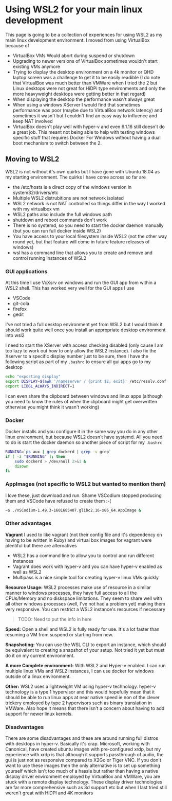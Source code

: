 # Using WSL2 for your main linux development

This page is going to be a collection of experiences for using WSL2 as my main linux development environment. I moved from using VirtualBox because of

* VirtualBox VMs Would abort during suspend or shutdown
* Upgrading to newer versions of VirtualBox sometimes wouldn't start existing VMs anymore
* Trying to display the desktop environment on a 4k monitor or QHD laptop screen was a challenge to get it to be easily readible (I do note that VirtualBox was much better than VMWare when I tried the 2 but Linux desktops were not great for HiDPi type environments and only the more heavyweight desktops were getting better in that regard)
* When displaying the desktop the performance wasn't always great
* When using a windows XServer I would find that sometimes performance was poor (maybe due to VirtualBox network latency) and sometimes it wasn't but I couldn't find an easy way to influence and keep NAT involved
* VirtualBox doesn't play well with hyper-v and even 6.1.16 still doesn't do a great job. This meant not being able to help with testing windows specific stuff that requires Docker For Windows without having a dual boot mechanism to switch between the 2.

## Moving to WSL2

WSL2 is not without it's own quirks but I have gone with Ubuntu 18.04 as my starting environment. The quirks I have come across so far are

* the /etc/hosts is a direct copy of the windows version in system32/drivers/etc 
* Multiple WSL2 distrubitions are not network isolated
* WSL2 network is not NAT controlled so things differ in the way I worked with my virtualbox vm
* WSL2 paths also include the full windows path
* shutdown and reboot commands don't work
* There is no systemd, so you need to start the docker daemon manually (but you can run full docker inside WSL2)
* You have access to your local filesystem inside WSL2 (not the other way round yet, but that feature will come in future feature releases of windows)
* wsl has a command line that allows you to create and remove and control running instances of WSL2

### GUI applications

At this time I use VcXsrv on windows and run the GUI app from within a WSL2 shell. This has worked very well for the GUI apps I use

* VSCode
* git-cola
* firefox
* gedit
  
I've not tried a full desktop environment yet from WSL2 but I would think it should work quite well once you install an appropriate desktop environment into wsl2

I need to start the XServer with access checking disabled (only cause I am too lazy to work out how to only allow the WSL2 instance). I also fix the Xserver to a specific display number just to be sure, then I have the following script as part of my `.bashrc` to ensure all gui apps go to my desktop

```bash
echo "exporting display"
export DISPLAY=$(awk '/nameserver / {print $2; exit}' /etc/resolv.conf 2>/dev/null):5.0
export LIBGL_ALWAYS_INDIRECT=1
```

I can even share the clipboard between windows and linux apps (although you need to know the rules of when the clipboard might get overwritten otherwise you might think it wasn't working)

### Docker
Docker installs and you configure it in the same way you do in any other linux environment, but because WSL2 doesn't have systemd. All you need to do is start the docker daemon so another piece of script for my `.bashrc`

```bash
RUNNING=`ps aux | grep dockerd | grep -v grep`
if [ -z "$RUNNING" ]; then
    sudo dockerd > /dev/null 2>&1 &
    disown
fi
```

### AppImages (not specific to WSL2 but wanted to mention them)
I love these, just download and run. Shame VSCodium stopped producing them and VSCode have refused to create them :-(

```bash
~$ ./VSCodium-1.49.3-1601685407.glibc2.16-x86_64.AppImage &
```

### Other advantages

**Vagrant**
I used to like vagrant (not their config file and it's dependency on having to be written in Ruby) and virtual box images for vagrant were plentiful but there are alternatives

* WSL2 has a command line to allow you to control and run different instances
* Vagrant does work with hyper-v and you can have hyper-v enabled as well as WSL2
* Multipass is a nice simple tool for creating hyper-v linux VMs quickly

**Resource Usage:**
 WSL2 processes make use of resource in a similar manner to windows processes, they have full access to all the CPUs/Memory and no diskspace limitations. They seem to share well with all other windows processes (well, I've not had a problem yet) making them very responsive. You can restrict a WSL2 instance's resources if necessary

> TODO: Need to put the info in here

**Speed:**
 Open a shell and WSL2 is fully ready for use. It's a lot faster than resuming a VM from suspend or starting from new.

**Snapshoting:**
 You can use the WSL CLI to export an instance, which should be equivalent to creating a snapshot of your setup. Not tried it yet but must do it on my current environment.

**A more Complete environment:**
 With WSL2 and Hyper-v enabled. I can run multiple linux VMs and WSL2 instances, I can use docker for windows outside of a linux environment.

**Other:**
 WSL2 uses a lightweight VM using hyper-v technology. hyper-v technology is a type 1 hypervisor and this would hopefully mean that it should be able to run linux apps at near native speed ie non of the clever trickery employed by type 2 hypervisors such as binary translation in VMWare. Also hope it means that there isn't a concern about having to add support for newer linux kernels.

### Disadvantages

There are some disadvantages and these are around running full distros with desktops in hyper-v. Basically it's crap. Microsoft, working with Canonical, have created ubuntu images with pre-configured xrdp, but my experience with xrdp is that although it supports passthrough of audio, the gui is just not as responsive compared to X2Go or Tiger VNC. If you don't want to use these images then the only alternative is to set up something yourself which isn't too much of a hassle but rather than having a native display driver environment employed by VirtualBox and VMWare, you are stuck with a remote display technology. These display driver technologies are far more comprehensive such as 3d support etc but when I last tried still weren't great with HiDPI and 4K monitors